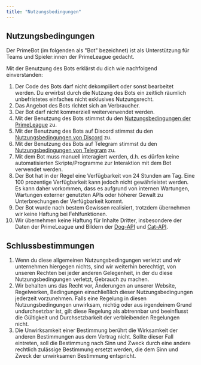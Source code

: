 ```yaml
---
title: "Nutzungsbedingungen"
---
```


## Nutzungsbedingungen

Der PrimeBot (im folgenden als "Bot" bezeichnet) ist als Unterstützung für Teams und Spieler:innen der PrimeLeague
gedacht.

Mit der Benutzung des Bots erklärst du dich wie nachfolgend einverstanden:

1. Der Code des Bots darf nicht dekompiliert oder sonst bearbeitet werden. Du erwirbst durch die Nutzung des Bots ein
   zeitlich räumlich unbefristetes einfaches nicht exklusives Nutzungsrecht.
2. Das Angebot des Bots richtet sich an Verbraucher.
3. Der Bot darf nicht kommerziell weiterverwendet werden.
4. Mit der Benutzung des Bots stimmst du den [Nutzungsbedingungen der PrimeLeague](https://docs.gamesports.net/tos/de)
   zu.
5. Mit der Benutzung des Bots auf Discord stimmst du
   den [Nutzungsbedingungen von Discord](https://discord.com/developers/docs/legal) zu.
6. Mit der Benutzung des Bots auf Telegram stimmst du
   den [Nutzungsbedingungen von Telegram](https://core.telegram.org/api/terms) zu.
7. Mit dem Bot muss manuell interagiert werden, d.h. es dürfen keine automatisierten Skripte/Programme zur Interaktion
   mit dem Bot verwendet werden.
8. Der Bot hat in der Regel eine Verfügbarkeit von 24 Stunden am Tag. Eine 100 prozentige Verfügbarkeit kann jedoch
   nicht gewährleistet werden. Es kann daher vorkommen, dass es aufgrund von internen Wartungen, Wartungen externer
   genutzten APIs oder höherer Gewalt zu Unterbrechungen der Verfügbarkeit kommt.
9. Der Bot wurde nach bestem Gewissen realisiert, trotzdem übernehmen wir keine Haftung bei Fehlfunktionen.
10. Wir übernehmen keine Haftung für Inhalte Dritter, insbesondere der Daten der PrimeLeague und Bildern der
    [Dog-API](https://random.dog/) und [Cat-API](https://cataas.com/c/gif).

## Schlussbestimmungen

1. Wenn du diese allgemeinen Nutzungsbedingungen verletzt und wir unternehmen hiergegen nichts, sind wir weiterhin
   berechtigt, von unseren Rechten bei jeder anderen Gelegenheit, in der du diese Nutzungsbedingungen verletzt, Gebrauch
   zu machen.
2. Wir behalten uns das Recht vor, Änderungen an unserer Website, Regelwerken, Bedingungen einschließlich dieser
   Nutzungsbedingungen jederzeit vorzunehmen. Falls eine Regelung in diesen Nutzungsbedingungen unwirksam, nichtig oder
   aus irgendeinem Grund undurchsetzbar ist, gilt diese Regelung als abtrennbar und beeinflusst die Gültigkeit und
   Durchsetzbarkeit der verbleibenden Regelungen nicht.
3. Die Unwirksamkeit einer Bestimmung berührt die Wirksamkeit der anderen Bestimmungen aus dem Vertrag nicht. Sollte
   dieser Fall eintreten, soll die Bestimmung nach Sinn und Zweck durch eine andere rechtlich zulässige Bestimmung
   ersetzt werden, die dem Sinn und Zweck der unwirksamen Bestimmung entspricht.
